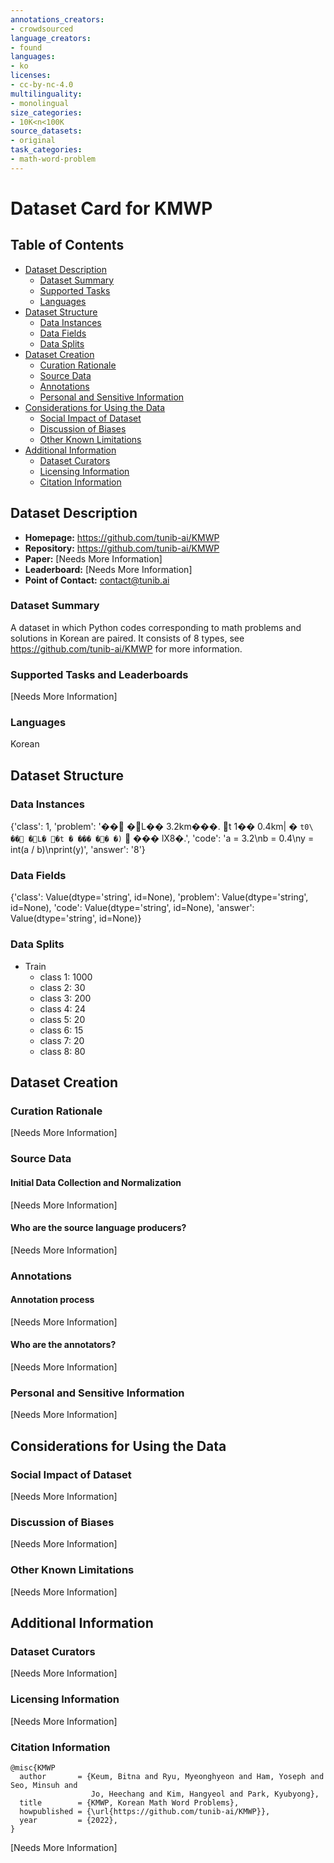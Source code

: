 ```yaml
---
annotations_creators:
- crowdsourced
language_creators:
- found
languages:
- ko
licenses:
- cc-by-nc-4.0
multilinguality:
- monolingual
size_categories:
- 10K<n<100K
source_datasets:
- original
task_categories:
- math-word-problem
---
```


# Dataset Card for KMWP

## Table of Contents
- [Dataset Description](#dataset-description)
  - [Dataset Summary](#dataset-summary)
  - [Supported Tasks](#supported-tasks-and-leaderboards)
  - [Languages](#languages)
- [Dataset Structure](#dataset-structure)
  - [Data Instances](#data-instances)
  - [Data Fields](#data-instances)
  - [Data Splits](#data-instances)
- [Dataset Creation](#dataset-creation)
  - [Curation Rationale](#curation-rationale)
  - [Source Data](#source-data)
  - [Annotations](#annotations)
  - [Personal and Sensitive Information](#personal-and-sensitive-information)
- [Considerations for Using the Data](#considerations-for-using-the-data)
  - [Social Impact of Dataset](#social-impact-of-dataset)
  - [Discussion of Biases](#discussion-of-biases)
  - [Other Known Limitations](#other-known-limitations)
- [Additional Information](#additional-information)
  - [Dataset Curators](#dataset-curators)
  - [Licensing Information](#licensing-information)
  - [Citation Information](#citation-information)

## Dataset Description

- **Homepage:** https://github.com/tunib-ai/KMWP
- **Repository:** https://github.com/tunib-ai/KMWP
- **Paper:** [Needs More Information]
- **Leaderboard:** [Needs More Information]
- **Point of Contact:** contact@tunib.ai

### Dataset Summary

A dataset in which Python codes corresponding to math problems and solutions in Korean are paired. It consists of 8 types, see https://github.com/tunib-ai/KMWP for more information.

### Supported Tasks and Leaderboards

[Needs More Information]

### Languages

Korean

## Dataset Structure

### Data Instances

{'class': 1,
 'problem': '�� � L�� 3.2km���.  t  1�� 0.4km|  � `t0\ �� � L� �t � ��� � � �)`  ��� lX8�.',
 'code': 'a = 3.2\nb = 0.4\ny = int(a / b)\nprint(y)',
 'answer': '8'}

### Data Fields

{'class': Value(dtype='string', id=None),
 'problem': Value(dtype='string', id=None),
 'code': Value(dtype='string', id=None),
 'answer': Value(dtype='string', id=None)}

### Data Splits

- Train
  - class 1: 1000
  - class 2: 30
  - class 3: 200
  - class 4: 24
  - class 5: 20
  - class 6: 15
  - class 7: 20
  - class 8: 80

## Dataset Creation

### Curation Rationale

[Needs More Information]

### Source Data

#### Initial Data Collection and Normalization

[Needs More Information]

#### Who are the source language producers?

[Needs More Information]

### Annotations

#### Annotation process

[Needs More Information]

#### Who are the annotators?

[Needs More Information]

### Personal and Sensitive Information

[Needs More Information]

## Considerations for Using the Data

### Social Impact of Dataset

[Needs More Information]

### Discussion of Biases

[Needs More Information]

### Other Known Limitations

[Needs More Information]

## Additional Information

### Dataset Curators

[Needs More Information]

### Licensing Information

[Needs More Information]

### Citation Information
```
@misc{KMWP
  author       = {Keum, Bitna and Ryu, Myeonghyeon and Ham, Yoseph and Seo, Minsuh and 
                  Jo, Heechang and Kim, Hangyeol and Park, Kyubyong},
  title        = {KMWP, Korean Math Word Problems},
  howpublished = {\url{https://github.com/tunib-ai/KMWP}},
  year         = {2022},
}
```

[Needs More Information]